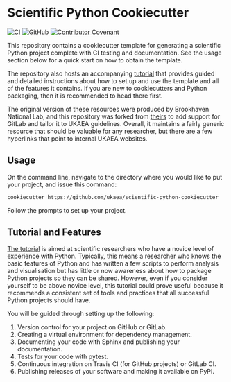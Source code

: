 # Scientific Python Cookiecutter

[![CI](https://github.com/ukaea/scientific-python-cookiecutter/actions/workflows/ci.yml/badge.svg)](https://github.com/ukaea/scientific-python-cookiecutter/actions/workflows/ci.yml) ![GitHub](https://img.shields.io/github/license/ukaea/scientific-python-cookiecutter) [![Contributor Covenant](https://img.shields.io/badge/Contributor%20Covenant-2.1-4baaaa.svg)](CONTRIBUTING.md) 

This repository contains a cookiecutter template for generating a scientific
Python project complete with CI testing and documentation.
See the usage section below for a quick start on how to obtain the template.

The repository also hosts an accompanying
[tutorial](https://ukaea.github.io/scientific-python-cookiecutter/) that
provides guided and detailed instructions about how to set up and use the
template and all of the features it contains. If you are new to cookiecutters
and Python packaging, then it is recommended to head there first.

The original version of these resources were produced by Brookhaven National
Lab, and this repository was forked from
[theirs](https://github.com/NSLS-II/scientific-python-cookiecutter) to add
support for GitLab and tailor it to UKAEA guidelines. Overall, it maintains a
fairly generic resource that should be valuable for any researcher, but there
are a few hyperlinks that point to internal UKAEA websites.

## Usage

On the command line, navigate to the directory where you would like to put your
project, and issue this command:

```bash
cookiecutter https://github.com/ukaea/scientific-python-cookiecutter
```

Follow the prompts to set up your project.


## Tutorial and Features

[The tutorial](https://ukaea.github.io/scientific-python-cookiecutter/) is
aimed at scientific researchers who have a novice level of experience with
Python. Typically, this means a researcher who knows the basic features of 
Python and has written a few scripts to perform analysis and visualisation but
has little or now awareness about how to package Python projects so they can be
shared. However, even if you consider yourself to be above novice level, this
tutorial could prove useful because it recommends a consistent set of tools and
practices that all successful Python projects should have.

You will be guided through setting up the following:

1. Version control for your project on GitHub or GitLab.
2. Creating a virtual environment for dependency management.
3. Documenting your code with Sphinx and publishing your documentation.
4. Tests for your code with pytest.
5. Continuous integration on Travis CI (for GitHub projects) or GitLab CI.
6. Publishing releases of your software and making it available on PyPI.
